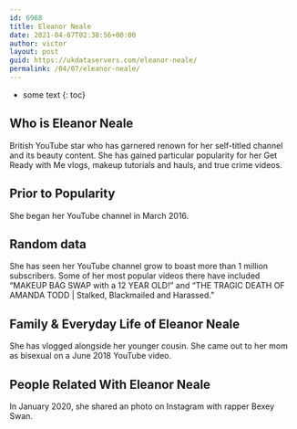 ```yaml
---
id: 6968
title: Eleanor Neale
date: 2021-04-07T02:38:56+00:00
author: victor
layout: post
guid: https://ukdataservers.com/eleanor-neale/
permalink: /04/07/eleanor-neale/
---
```


* some text
{: toc}


## Who is Eleanor Neale



British YouTube star who has garnered renown for her self-titled channel and its beauty content. She has gained particular popularity for her Get Ready with Me vlogs, makeup tutorials and hauls, and true crime videos.   

                
                
                
## Prior to Popularity



She began her YouTube channel in March 2016. 

                
                
                
## Random data



She has seen her YouTube channel grow to boast more than 1 million subscribers. Some of her most popular videos there have included &#8220;MAKEUP BAG SWAP with a 12 YEAR OLD!&#8221; and &#8220;THE TRAGIC DEATH OF AMANDA TODD | Stalked, Blackmailed and Harassed.&#8221; 

                
                
                
## Family & Everyday Life of Eleanor Neale



She has vlogged alongside her younger cousin. She came out to her mom as bisexual on a June 2018 YouTube video.

                
                
                
## People Related With Eleanor Neale



In January 2020, she shared an photo on Instagram with rapper Bexey Swan.

                
              
            
          
          
          